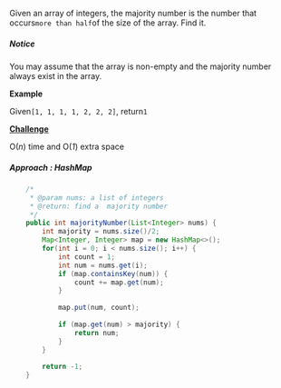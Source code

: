 Given an array of integers, the majority number is the number that occurs`more than half`of the size of the array. Find it.

##### Notice

You may assume that the array is non-empty and the majority number always exist in the array.

**Example**

Given`[1, 1, 1, 1, 2, 2, 2]`, return`1`

[**Challenge**](http://www.lintcode.com/en/problem/majority-number/#challenge)

O\(_n_\) time and O\(_1_\) extra space



##### Approach : HashMap

```java
    /*
     * @param nums: a list of integers
     * @return: find a  majority number
     */
    public int majorityNumber(List<Integer> nums) {
        int majority = nums.size()/2;
        Map<Integer, Integer> map = new HashMap<>();
        for(int i = 0; i < nums.size(); i++) {
            int count = 1;
            int num = nums.get(i);
            if (map.containsKey(num)) {
                count += map.get(num);
            }
            
            map.put(num, count);
            
            if (map.get(num) > majority) {
                return num;
            }
        }
        
        return -1;
    }
```



